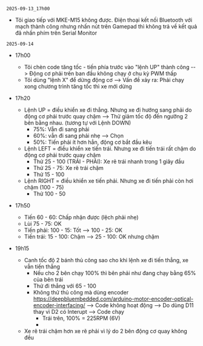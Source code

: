 `2025-09-13_17h00`
- Tôi giao tiếp với MKE-M15 không được. Điện thoại kết nối Bluetooth với mạch thành công nhưng nhấn nút trên Gamepad thì không trả về kết quả đã nhấn phím trên Serial Monitor

`2025-09-14`
- 17h00
    + Tôi chèn code tăng tốc - tiến phía trước vào "lệnh UP" thành công --> Động cơ phải trên ban đầu không chạy ở chu kỳ PWM thấp
    + Tôi dùng "lệnh X" để dừng động cơ --> Vấn đề xảy ra: Phải chạy xong chương trình tăng tốc thì xe mới dừng

- 17h20
    - Lệnh UP = điều khiển xe đi thẳng. Nhưng xe đi hướng sang phải do động cơ phải trước quay chậm --> Thử giảm tốc độ đến ngưỡng 2 bên bằng nhau. (tương tự với Lệnh DOWN)
        - 75%: Vẫn đi sang phải
        - 60%: vẫn đi sang phải nhẹ --> Chọn
        - 50%: Tiến phải ít hơn hẳn, động cơ bắt đầu kêu
    - Lệnh LEFT = điều khiển xe tiến trái. Nhưng xe đi tiến trái rất chậm do động cơ phải trước quay chậm
        - Thử 25 - 100 (TRÁI - PHẢI): Xe rẽ trái nhanh trong 1 giây đầu
        - Thử 25 - 75: Xe rẽ trái chậm
        - Thử 15 - 100
    - Lệnh RIGHT = điều khiển xe tiến phải. Nhưng xe đi tiến phải còn hơi chậm (100 - 75)
        - Thử 100 - 50

- 17h50
    - Tiến 60 - 60: Chấp nhận được (lệch phải nhẹ)
    - Lùi 75 - 75: OK
    - Tiến phải: 100 - 15: Tốt --> 100 - 25: OK
    - Tiến trái: 15 - 100: Chậm --> 25 - 100: OK nhưng chậm

- 19h15
    - Canh tốc độ 2 bánh thủ công sao cho khi lệnh xe đi tiến thẳng, xe vẫn tiến thẳng
        - Nếu cho 2 bên chạy 100%  thì bên phải như đang chạy bằng 65% của bên trái
        - Thử đi thẳng với 65 - 100
        - Không thử thủ công mà dùng encoder
        https://deepbluembedded.com/arduino-motor-encoder-optical-encoder-interfacing/ --> Code không hoạt động --> Do dùng D11 thay vì D2 có Interupt --> Code chạy
            - Trái trên, 100% = 225RPM (6V)
            - 
    - Xe rẽ trái chậm hơn xe rẽ phải vì lý do 2 bên động cơ quay không đều